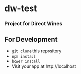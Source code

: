 # dw-test

### Project for Direct Wines

## For Development
* `git clone` this repository
* `npm install`
* `bower install`
* Visit your app at http://localhost
